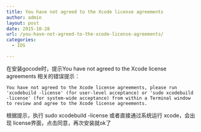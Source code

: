 ```yaml
---
title: You have not agreed to the Xcode license agreements
author: admin
layout: post
date: 2015-10-28
url: /you-have-not-agreed-to-the-xcode-license-agreements/
categories:
  - IOS

---
```

在安装gocode时，提示You have not agreed to the Xcode license agreements 相关的错误提示：
  
`You have not agreed to the Xcode license agreements, please run 'xcodebuild -license' (for user-level acceptance) or 'sudo xcodebuild -license' (for system-wide acceptance) from within a Terminal window to review and agree to the Xcode license agreements.`
  
根据提示，执行 sudo xcodebuild -license 或者直接通过系统运行 xcode，会出现 license界面，点击同意，再次安装就ok了